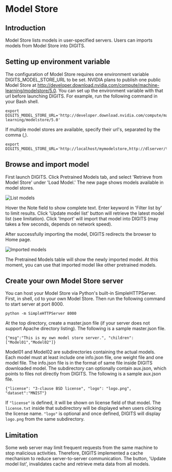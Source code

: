 # Model Store


## Introduction
Model Store lists models in user-specified servers.
Users can imports models from Model Store into DIGITS.


## Setting up environment variable
The configuration of Model Store requires one environment variable DIGITS_MODEL_STORE_URL to be set.
NVIDIA plans to publish one public Model Store at http://developer.download.nvidia.com/compute/machine-learning/modelstore/5.0.
You can set up the environment variable with that url before launching DIGITS.
For example, run the following command in your Bash shell.
``` shell
export DIGITS_MODEL_STORE_URL='http://developer.download.nvidia.com/compute/machine-learning/modelstore/5.0'
```
If multiple model stores are available, specify their url's, separated by the comma (,).
``` shell
export DIGITS_MODEL_STORE_URL='http://localhost/mymodelstore,http://dlserver/teammodelstore'
```


## Browse and import model
First launch DIGITS.
Click Pretrained Models tab, and select 'Retrieve from Model Store' under 'Load Model.'
The new page shows models available in model stores.

![List models](images/model-store-list.png)

Hover the Note field to show complete text.
Enter keyword in 'Filter list by' to limit results.
Click 'Update model list' button will retrieve the latest model list (see limitation).
Click 'Import' will import that model into DIGITS (may takes a few seconds, depends on network speed).

After successfully importing the model, DIGITS redirects the browser to Home page.

![Imported models](images/model-store-import.png)

The Pretrained Models table will show the newly imported model.
At this moment, you can use that imported model like other pretrained models.


## Create your own Model Store server
You can host your Model Store via Python's built-in SimpleHTTPServer.
First, in shell, cd to your own Model Store.
Then run the following command to start server at port 8000.
```
python -m SimpleHTTPServer 8000
```

At the top directory, create a master.json file (if your server does not support Apache directory listing).
The following is a sample master.json file.
```
{"msg":"This is my own model store server.", "children":["Model01","Model02"]}
```
Model01 and Model02 are subdirectories containing the actual models.
Each model must at least include one info.json file, one weight file and one model file.
The info.json file is in the format of same file inside DIGITS downloaded model.
The subdirectory can optionally contain aux.json, which points to files not directly from DIGITS.
The following is a sample aux.json file.
```
{"license": "3-clause BSD license", "logo": "logo.png", "dataset":"MNIST"}
```
If `"license"` is defined, it will be shown on license field of that model.
The `license.txt` inside that subdirectory will be displayed when users clicking the license name.
`"logo"` is optional and once defined, DIGITS will display `logo.png` from the same subdirectory.


## Limitation
Some web server may limit frequent requests from the same machine to stop malicious activities.
Therefore, DIGITS implemented a cache mechanism to reduce server-to-server communication.
The button, 'Update model list', invalidates cache and retrieve meta data from all models.
